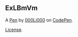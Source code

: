 ExLBmVm
-------


A [Pen](https://codepen.io/000Li000/pen/ExLBmVm) by [000Li000](https://codepen.io/000Li000) on [CodePen](https://codepen.io).

[License](https://codepen.io/license/pen/ExLBmVm).
